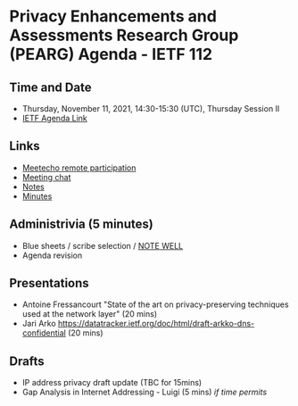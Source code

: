 # Privacy Enhancements and Assessments Research Group (PEARG) Agenda - IETF 112

## Time and Date

* Thursday, November 11, 2021, 14:30-15:30 (UTC), Thursday Session II
* [IETF Agenda Link](https://datatracker.ietf.org/meeting/112/agenda/?show=pearg)

## Links

* [Meetecho remote participation](https://meetings.conf.meetecho.com/ietf112/?group=pearg&short=&item=1)
* [Meeting chat](xmpp:pearg@jabber.ietf.org?join) 
* [Notes](https://codimd.ietf.org/notes-ietf-112-pearg) 
* [Minutes](https://datatracker.ietf.org/doc/minutes-112-pearg/)

## Administrivia (5 minutes)

* Blue sheets / scribe selection / [NOTE WELL](https://www.ietf.org/about/note-well.html) 
* Agenda revision

## Presentations

* Antoine Fressancourt "State of the art on privacy-preserving techniques used at the network layer" (20 mins)
* Jari Arko https://datatracker.ietf.org/doc/html/draft-arkko-dns-confidential (20 mins)

## Drafts

* IP address privacy draft update (TBC for 15mins)
* Gap Analysis in Internet Addressing - Luigi (5 mins) *if time permits*
